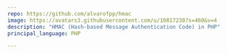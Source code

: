 ```yaml
---
repo: https://github.com/alvarofpp/hmac
image: https://avatars3.githubusercontent.com/u/10817238?s=460&v=4
description: "HMAC (Hash-based Message Authentication Code) in PHP"
principal_language: PHP

---
```

